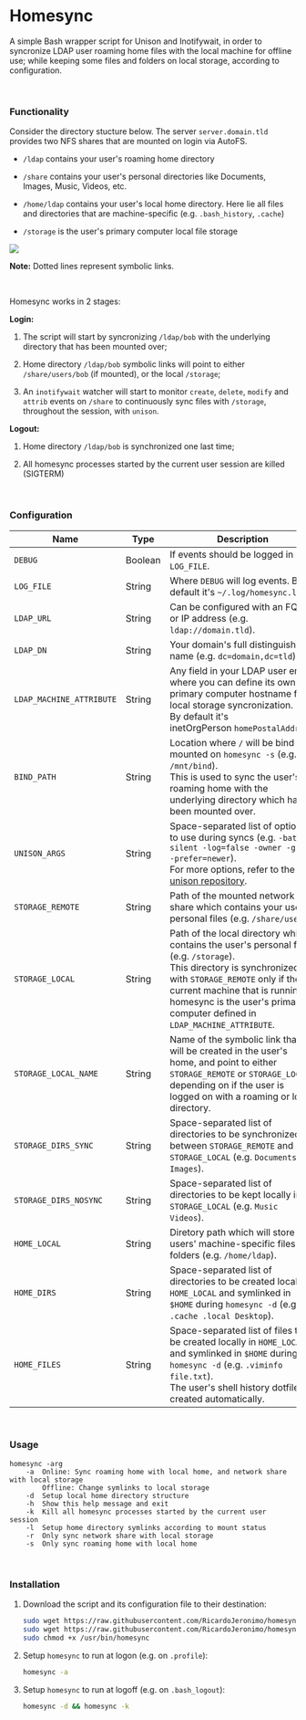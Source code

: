 # Homesync

A simple Bash wrapper script for Unison and Inotifywait, in order to syncronize LDAP user roaming home files with the local machine for offline use; while keeping some files and folders on local storage, according to configuration.

&nbsp;

### Functionality

Consider the directory stucture below. The server `server.domain.tld` provides two NFS shares that are mounted on login via AutoFS.

- `/ldap` contains your user's roaming home directory

- `/share` contains your user's personal directories like Documents, Images, Music, Videos, etc.

- `/home/ldap` contains your user's local home directory. Here lie all files and directories that are machine-specific (e.g. `.bash_history`, `.cache`)

- `/storage` is the user's primary computer local file storage

[![](https://mermaid.ink/img/pako:eNqllt-PojAQx_8VQmJ8WdQCrj-S3YSND1zixku43MMdl0ulVRqhNRTcbFz9269S3RXaZdXjRebbfqZlZpx2a0YMYXNstlpbQkk-NrbtPMYpbo-NNoLZqr0zdq1WSBcJe4limOXGj6eQGuKZgd-heXiR5gKOF9BCMIdzyLHUJoSvjO-MJdIMzT8hPcK2gM9B4RpZKCObI9rlQsEq53zFJQiuFWwK6hgr-DnRnbO5StU3uSAJthJCMZdqR3xq_DcmPGfZq4o7F-EJW7IiV2n3EjqLVLD_FbghqY67r3MsQTg7MhGMYjUd00EDM8F8lTNNMoZNEHuhCYOIq9ioEYuKFNNcg4FeA_cthUusg0AD9FxwookfsBuYnwRhpi7kNxVmzFL8eXX6_1edvnN9un33hnT7_ZvSHYCb0h3Y12c7cK5OduBen2sPXNTzuqIAMt590qTcs2-KiedcHxNezJcZXMeG2MwGZx3EUkhoJ0-QHJcngGFZlujlquRICVOkOIwSInapdfg-56yLn56p9Dy19bKjl1293NfL93p5oJeHenmkl0HvEx28H6HKkH02cBbKaqgOXaLK-8DY7_eiQZRufKCMlrKjl1293L9gJ2dH9unxJO7Z5Y48oIyWsiMngUvWEM1MFGzVTyD9BHKVwJE_bs1dze-sDM9jZdsz56h91N9UTOt8RHF6XzUHVXNYNUelefowUQM1G5R29aMOadeoI-Ph4fGtoIQz-qYgPe2oeWemOBP_MyRueNvD3NAsb3ehORavh_vdoTHsxDxY5Cx4pZE5zrMC35nFWlzl8IRAEffUFE0j4UJdQ_qLsfQ0CSMiFnqWN8jyIrn7B7LR0Fo?type=png)](https://mermaid.live/edit#pako:eNqllt-PojAQx_8VQmJ8WdQCrj-S3YSND1zixku43MMdl0ulVRqhNRTcbFz9269S3RXaZdXjRebbfqZlZpx2a0YMYXNstlpbQkk-NrbtPMYpbo-NNoLZqr0zdq1WSBcJe4limOXGj6eQGuKZgd-heXiR5gKOF9BCMIdzyLHUJoSvjO-MJdIMzT8hPcK2gM9B4RpZKCObI9rlQsEq53zFJQiuFWwK6hgr-DnRnbO5StU3uSAJthJCMZdqR3xq_DcmPGfZq4o7F-EJW7IiV2n3EjqLVLD_FbghqY67r3MsQTg7MhGMYjUd00EDM8F8lTNNMoZNEHuhCYOIq9ioEYuKFNNcg4FeA_cthUusg0AD9FxwookfsBuYnwRhpi7kNxVmzFL8eXX6_1edvnN9un33hnT7_ZvSHYCb0h3Y12c7cK5OduBen2sPXNTzuqIAMt590qTcs2-KiedcHxNezJcZXMeG2MwGZx3EUkhoJ0-QHJcngGFZlujlquRICVOkOIwSInapdfg-56yLn56p9Dy19bKjl1293NfL93p5oJeHenmkl0HvEx28H6HKkH02cBbKaqgOXaLK-8DY7_eiQZRufKCMlrKjl1293L9gJ2dH9unxJO7Z5Y48oIyWsiMngUvWEM1MFGzVTyD9BHKVwJE_bs1dze-sDM9jZdsz56h91N9UTOt8RHF6XzUHVXNYNUelefowUQM1G5R29aMOadeoI-Ph4fGtoIQz-qYgPe2oeWemOBP_MyRueNvD3NAsb3ehORavh_vdoTHsxDxY5Cx4pZE5zrMC35nFWlzl8IRAEffUFE0j4UJdQ_qLsfQ0CSMiFnqWN8jyIrn7B7LR0Fo)

**Note:** Dotted lines represent symbolic links.

&nbsp;

Homesync works in 2 stages:

**Login:**
  
1. The script will start by syncronizing `/ldap/bob` with the underlying directory that has been mounted over;
  
2. Home directory `/ldap/bob` symbolic links will point to either `/share/users/bob` (if mounted), or the local `/storage`;

3. An `inotifywait` watcher will start to monitor `create`, `delete`, `modify` and `attrib` events on `/share` to continuously sync files with `/storage`, throughout the session, with `unison`.

**Logout:**
  
1. Home directory `/ldap/bob` is synchronized one last time;

2. All homesync processes started by the current user session are killed (SIGTERM)

&nbsp;

### Configuration

| Name                     | Type    | Description                                                                                                                                                                                                                                                             |
| ------------------------ | ------- | ----------------------------------------------------------------------------------------------------------------------------------------------------------------------------------------------------------------------------------------------------------------------- |
| `DEBUG`                  | Boolean | If events should be logged in `LOG_FILE`.                                                                                                                                                                                                                               |
| `LOG_FILE`               | String  | Where `DEBUG` will log events. By default it's `~/.log/homesync.log`.                                                                                                                                                                                                   |
| `LDAP_URL`               | String  | Can be configured with an FQDN or IP address (e.g. `ldap://domain.tld`).                                                                                                                                                                                                |
| `LDAP_DN`                | String  | Your domain's full distinguished name (e.g. `dc=domain,dc=tld`).                                                                                                                                                                                                        |
| `LDAP_MACHINE_ATTRIBUTE` | String  | Any field in your LDAP user entry where you can define its own primary computer hostname for local storage syncronization.<br>By default it's inetOrgPerson `homePostalAddress`.                                                                                        |
| `BIND_PATH`              | String  | Location where `/` will be bind mounted on `homesync -s` (e.g. `/mnt/bind`).<br>This is used to sync the user's roaming home with the underlying directory which has been mounted over.                                                                                 |
| `UNISON_ARGS`            | String  | Space-separated list of options to use during syncs (e.g. `-batch -silent -log=false -owner -group -prefer=newer`).<br>For more options, refer to the [unison repository](https://github.com/bcpierce00/unison).                                                        |
| `STORAGE_REMOTE`         | String  | Path of the mounted network share which contains your users' personal files (e.g. `/share/users`).                                                                                                                                                                      |
| `STORAGE_LOCAL`          | String  | Path of the local directory which contains the user's personal files (e.g. `/storage`).<br>This directory is synchronized with `STORAGE_REMOTE` only if the current machine that is running homesync is the user's primary computer defined in `LDAP_MACHINE_ATTRIBUTE`.|
| `STORAGE_LOCAL_NAME`     | String  | Name of the symbolic link that will be created in the user's home, and point to either `STORAGE_REMOTE` or `STORAGE_LOCAL`, depending on if the user is logged on with a roaming or local directory.                                                                    |
| `STORAGE_DIRS_SYNC`      | String  | Space-separated list of directories to be synchronized between `STORAGE_REMOTE` and `STORAGE_LOCAL` (e.g. `Documents Images`).                                                                                                                                          |
| `STORAGE_DIRS_NOSYNC`    | String  | Space-separated list of directories to be kept locally in `STORAGE_LOCAL` (e.g. `Music Videos`).                                                                                                                                                                        |
| `HOME_LOCAL`             | String  | Diretory path which will store users' machine-specific files and folders (e.g. `/home/ldap`).                                                                                                                                                                           |
| `HOME_DIRS`              | String  | Space-separated list of directories to be created locally in `HOME_LOCAL` and symlinked in `$HOME` during `homesync -d` (e.g. `.cache .local Desktop`).                                                                                                                 |
| `HOME_FILES`             | String  | Space-separated list of files to be created locally in `HOME_LOCAL` and symlinked in `$HOME` during `homesync -d` (e.g. `.viminfo file.txt`).<br>The user's shell history dotfile is created automatically.                                                             |

&nbsp;

### Usage

```
homesync -arg
    -a  Online: Sync roaming home with local home, and network share with local storage 
        Offline: Change symlinks to local storage 
    -d  Setup local home directory structure
    -h  Show this help message and exit
    -k  Kill all homesync processes started by the current user session
    -l  Setup home directory symlinks according to mount status
    -r  Only sync network share with local storage
    -s  Only sync roaming home with local home
```

&nbsp;

### Installation

1. Download the script and its configuration file to their destination:
   
   ```bash
   sudo wget https://raw.githubusercontent.com/RicardoJeronimo/homesync/master/homesync -O /usr/bin/homesync;
   sudo wget https://raw.githubusercontent.com/RicardoJeronimo/homesync/master/homesync.conf -O /etc/homesync.conf;
   sudo chmod +x /usr/bin/homesync
   ```

2. Setup `homesync` to run at logon (e.g. on `.profile`):
   
   ```bash
   homesync -a
   ```

3. Setup `homesync` to run at logoff (e.g. on `.bash_logout`):
   
   ```bash
   homesync -d && homesync -k
   ```
